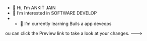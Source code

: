 - 👋 Hi, I’m ANKIT JAIN
- 👀 I’m interested in SOFTWARE DEVELOP
- - 🌱 I’m currently learning Buils a app deveops

ou can click the Preview link to take a look at your changes.
--->
